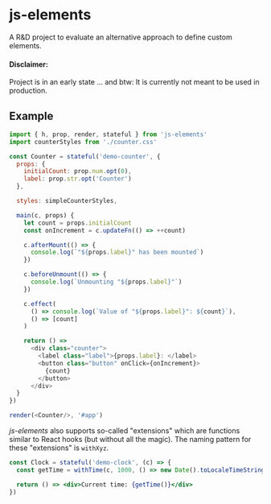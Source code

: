 # js-elements

A R&D project to evaluate an alternative approach to define custom elements.

#### Disclaimer:

Project is in an early state ...
and btw: It is currently not meant to be used in production.

## Example

```js
import { h, prop, render, stateful } from 'js-elements'
import counterStyles from './counter.css'

const Counter = stateful('demo-counter', {
  props: {
    initialCount: prop.num.opt(0),
    label: prop.str.opt('Counter')
  },

  styles: simpleCounterStyles,

  main(c, props) {
    let count = props.initialCount
    const onIncrement = c.updateFn(() => ++count)

    c.afterMount(() => {
      console.log(`"${props.label}" has been mounted`)
    })

    c.beforeUnmount(() => {
      console.log(`Unmounting "${props.label}"`)
    })

    c.effect(
      () => console.log(`Value of "${props.label}": ${count}`),
      () => [count]
    )

    return () => 
      <div class="counter">
        <label class="label">{props.label}: </label>
        <button class="button" onClick={onIncrement}>
          {count}
        </button>
      </div>
  }
})

render(<Counter/>, '#app')
```

*js-elements* also supports so-called "extensions" which are
functions similar to React hooks (but without all the magic).
The naming pattern for these "extensions" is `withXyz`.

```jsx
const Clock = stateful('demo-clock', (c) => {
  const getTime = withTime(c, 1000, () => new Date().toLocaleTimeString()) 

  return () => <div>Current time: {getTime()}</div>
})
```